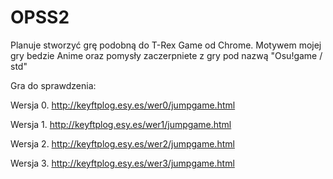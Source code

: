 # OPSS2

Planuje stworzyć grę podobną do T-Rex Game od Chrome. Motywem mojej gry bedzie Anime oraz pomysły zaczerpniete z gry pod nazwą "Osu!game / std"


Gra do sprawdzenia:

Wersja 0.
http://keyftplog.esy.es/wer0/jumpgame.html

Wersja 1.
http://keyftplog.esy.es/wer1/jumpgame.html

Wersja 2.
http://keyftplog.esy.es/wer2/jumpgame.html

Wersja 3.
http://keyftplog.esy.es/wer3/jumpgame.html




